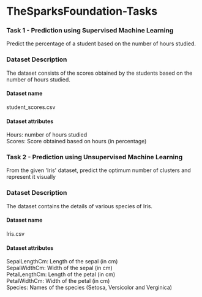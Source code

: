 # TheSparksFoundation-Tasks

### Task 1 - Prediction using Supervised Machine Learning
Predict the percentage of a student based on the number of hours studied.

### Dataset Description  
The dataset consists of the scores obtained by the students based on the number of hours studied.
#### Dataset name  
student_scores.csv  
#### Dataset attributes  
Hours: number of hours studied  
Scores: Score obtained based on hours (in percentage)


### Task 2 - Prediction using Unsupervised Machine Learning
From the given 'Iris' dataset, predict the optimum number of clusters and represent it visually

### Dataset Description  
The dataset contains the details of various species of Iris.
#### Dataset name  
Iris.csv  
#### Dataset attributes  
SepalLengthCm: Length of the sepal (in cm)  
SepalWidthCm: Width of the sepal (in cm)  
PetalLengthCm: Length of the petal (in cm)  
PetalWidthCm: Width of the petal (in cm)  
Species: Names of the species (Setosa, Versicolor and Verginica)
